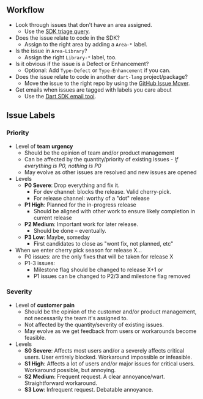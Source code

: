 ## Workflow

* Look through issues that don't have an area assigned.
  * Use the [SDK triage query].
* Does the issue relate to code in the SDK?
  * Assign to the right area by adding a `Area-*` label.
* Is the issue in `Area-Library`?
  * Assign the right `Library-*` label, too.
* Is it obvious if the issue is a Defect or Enhancement?
  * Optional: Add `Type-Defect` or `Type-Enhancement` if you can.
* Does the issue relate to code in another `dart-lang` project/package?
  * Move the issue to the right repo by using the [GitHub Issue Mover][].
* Get emails when issues are tagged with labels you care about
  * Use the [Dart SDK email tool].

## Issue Labels

### Priority
* Level of **team urgency**
  * Should be the opinion of team and/or product management
  * Can be affected by the quantity/priority of existing issues - *If everything is P0, nothing is P0*
  * May evolve as other issues are resolved and new issues are opened
* Levels
    * **P0 Severe**: Drop everything and fix it.
        * For dev channel: blocks the release. Valid cherry-pick.
        * For release channel: worthy of a "dot" release
	* **P1 High**: Planned for the in-progress release
	    * Should be aligned with other work to ensure likely completion in current release
  * **P2 Medium**: Important work for later release.
      * Should be done – eventually.
  * **P3 Low**: Maybe, someday
    * First candidates to close as "wont fix, not planned, etc"
* When we enter cherry pick season for release X...
    * P0 issues: are the only fixes that will be taken for release X
    * P1-3 issues:
		* Milestone flag should be changed to release X+1 or
		* P1 issues can be changed to P2/3 and milestone flag removed

### Severity
* Level of **customer pain**
	* Should be the opinion of the customer and/or product management, not necessarily the team it's assigned to.
	* Not affected by the quantity/severity of existing issues.
	* May evolve as we get feedback from users or workarounds become feasible. 
* Levels
	* **S0 Severe**: Affects most users and/or a severely affects critical users. User entirely blocked. Workaround impossible or infeasible.
	* **S1 High**: Affects a lot of users and/or major issues for critical users. Workaround possible, but annoying.
	* **S2 Medium**: Frequent request. A clear annoyance/wart. Straightforward workaround.
	* **S3 Low**: Infrequent request. Debatable annoyance.


[SDK triage query]: https://dart-sdk-email.appspot.com/triage
[GitHub Issue Mover]: https://github-issue-mover.appspot.com/
[Dart SDK email tool]: https://dart-sdk-email.appspot.com/